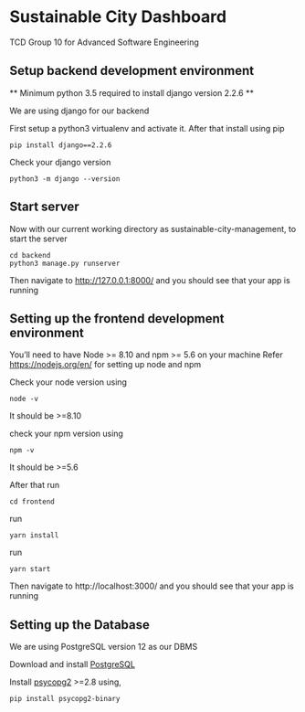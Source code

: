 # Sustainable City Dashboard
TCD Group 10 for Advanced Software Engineering

## Setup backend development environment
** Minimum python 3.5 required to install django version 2.2.6 **

We are using django for our backend

First setup a python3 virtualenv and activate it. After that install using pip
```
pip install django==2.2.6
```

Check your django version
```
python3 -m django --version
```
## Start server

Now with our current working directory as sustainable-city-management, to start the server
```
cd backend
python3 manage.py runserver
```

Then navigate to http://127.0.0.1:8000/ and you should see that your app is running

## Setting up the frontend development environment

You’ll need to have Node >= 8.10 and npm >= 5.6 on your machine
Refer https://nodejs.org/en/ for setting up node and npm

Check your node version using
```
node -v
```
It should be >=8.10

check your npm version using
```
npm -v
```
It should be >=5.6

After that run
```
cd frontend
```
run
```
yarn install
```

run
```
yarn start
```

Then navigate to http://localhost:3000/ and you should see that your app is running

## Setting up the Database
We are using PostgreSQL version 12 as our DBMS

Download and install [PostgreSQL](https://www.postgresql.org/download/)

Install [psycopg2](http://initd.org/psycopg/docs/install.html) >=2.8 using,

```
pip install psycopg2-binary
```



